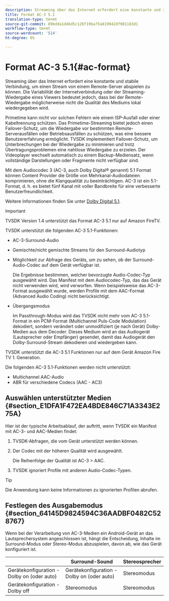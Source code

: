 ```yaml
---
description: Streaming über das Internet erfordert eine konstante und stabile Verbindung, um einen Stream von einem Remote-Server abspielen zu können. Die Variabilität der Internetverbindung oder der Streaming-Wiedergabe eines Viewers bedeutet jedoch, dass bei der Remote-Wiedergabe möglicherweise nicht die Qualität des Mediums lokal wiedergegeben wird.
title: Format AC-3 5.1
translation-type: tm+mt
source-git-commit: 89bdda1d4bd5c126f19ba75a819942df901183d1
workflow-type: tm+mt
source-wordcount: '514'
ht-degree: 0%

---
```



# Format AC-3 5.1{#ac-format}

Streaming über das Internet erfordert eine konstante und stabile Verbindung, um einen Stream von einem Remote-Server abspielen zu können. Die Variabilität der Internetverbindung oder der Streaming-Wiedergabe eines Viewers bedeutet jedoch, dass bei der Remote-Wiedergabe möglicherweise nicht die Qualität des Mediums lokal wiedergegeben wird.

Primetime kann nicht vor solchen Fehlern wie einem ISP-Ausfall oder einer Kabeltrennung schützen. Das Primetime-Streaming bietet jedoch einen Failover-Schutz, um die Wiedergabe vor bestimmten Remote-Serverausfällen oder Betriebsausfällen zu schützen, was eine bessere Benutzererfahrung ermöglicht. TVSDK implementiert Failover-Schutz, um Unterbrechungen bei der Wiedergabe zu minimieren und trotz Übertragungsproblemen eine nahtlose Wiedergabe zu erzielen. Der Videoplayer wechselt automatisch zu einem Backup-Mediensatz, wenn vollständige Darstellungen oder Fragmente nicht verfügbar sind.

Mit dem Audiocodec 3 (AC-3, auch Dolby Digital® genannt) 5.1 Format können Content Provider die Größe von Mehrkanal-Audiodateien komprimieren, ohne die Klangqualität zu beeinträchtigen. AC-3 ist ein 5.1-Format, d. h. es bietet fünf Kanal mit voller Bandbreite für eine verbesserte Benutzerfreundlichkeit.

Weitere Informationen finden Sie unter [Dolby Digital 5.1](https://www.dolby.com/us/en/technologies/dolby-digital.html).

>[!IMPORTANT]
>
>TVSDK Version 1.4 unterstützt das Format AC-3 5.1 nur auf Amazon FireTV.

TVSDK unterstützt die folgenden AC-3 5.1-Funktionen:

* AC-3-Surround-Audio
* Gemischte/nicht gemischte Streams für den Surround-Audiotyp
* Möglichkeit zur Abfrage des Geräts, um zu sehen, ob der Surround-Audio-Codec auf dem Gerät verfügbar ist.

   Die Ergebnisse bestimmen, welcher bevorzugte Audio-Codec-Typ ausgewählt wird. Das Manifest mit dem Audiocodec-Typ, das das Gerät nicht verwenden wird, wird verworfen. Wenn beispielsweise das AC-3-Format ausgewählt wurde, werden Profile mit dem AAC-Format (Advanced Audio Coding) nicht berücksichtigt.
* Übergangsmodus

   Im Passthrough-Modus wird das TVSDK nicht mehr vom AC-3 5.1-Format in ein PCM-Format (Multichannel Puls-Code Modulation) dekodiert, sondern verändert oder unmodifiziert (je nach Gerät) Dolby-Medien aus dem Decoder. Dieses Medium wird an das Audiogerät (Lautsprecher oder Empfänger) gesendet, damit das Audiogerät den Dolby-Surround-Stream dekodieren und wiedergeben kann.

TVSDK unterstützt die AC-3 5.1 Funktionen nur auf dem Gerät Amazon Fire TV 1. Generation.

Die folgenden AC-3 5.1-Funktionen werden nicht unterstützt:

* Multichannel AAC-Audio
* ABR für verschiedene Codecs (AAC - AC3)

## Auswählen unterstützter Medien {#section_E1DFA1F472EA4BDE846C71A3343E275A}

Hier ist der typische Arbeitsablauf, der auftritt, wenn TVSDK ein Manifest mit AC-3- und AAC-Medien findet:

1. TVSDK-Abfragen, die vom Gerät unterstützt werden können.
1. Der Codec mit der höheren Qualität wird ausgewählt.

   Die Reihenfolge der Qualität ist AC-3 > AAC.
1. TVSDK ignoriert Profile mit anderen Audio-Codec-Typen.

>[!TIP]
>
>Die Anwendung kann keine Informationen zu ignorierten Profilen abrufen.

## Festlegen des Ausgabemodus {#section_64145D9824594C36AADBF0482C528767}

Wenn bei der Verarbeitung von AC-3-Medien ein Android-Gerät an das Lautsprechersystem angeschlossen ist, hängt die Entscheidung, Inhalte im Surround-Modus oder Stereo-Modus abzuspielen, davon ab, wie das Gerät konfiguriert ist.

|  | Surround-Sound | Stereosprecher |
|---|---|---|
| Gerätekonfiguration - Dolby on (oder auto) | Gerätekonfiguration - Dolby on (oder auto) | Stereomodus |
| Gerätekonfiguration - Dolby off | Stereomodus | Stereomodus |

